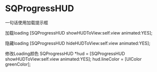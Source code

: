 # SQProgressHUD
一句话使用加载提示框

加载loading
    [SQProgressHUD showHUDToView:self.view animated:YES];

隐藏loading
    [SQProgressHUD hideHUDToView:self.view animated:YES];

修改Loading颜色
    SQProgressHUD *hud = [SQProgressHUD showHUDToView:self.view animated:YES];
    hud.lineColor = [UIColor greenColor];
